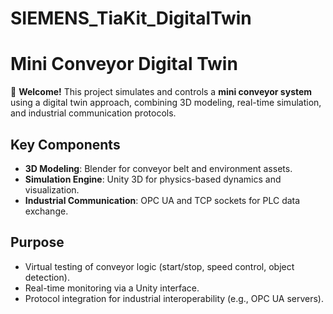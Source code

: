 # SIEMENS_TiaKit_DigitalTwin

# Mini Conveyor Digital Twin  

🚀 **Welcome!** This project simulates and controls a **mini conveyor system** using a digital twin approach, combining 3D modeling, real-time simulation, and industrial communication protocols.  

## Key Components  
- **3D Modeling**: Blender for conveyor belt and environment assets.  
- **Simulation Engine**: Unity 3D for physics-based dynamics and visualization.  
- **Industrial Communication**: OPC UA and TCP sockets for PLC data exchange.  

## Purpose  
- Virtual testing of conveyor logic (start/stop, speed control, object detection).  
- Real-time monitoring via a Unity interface.  
- Protocol integration for industrial interoperability (e.g., OPC UA servers).  